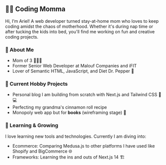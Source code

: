 ## 👩‍💻 Coding Momma

Hi, I’m Ariel! A web developer turned stay-at-home mom who loves to keep coding amidst the chaos of motherhood. Whether it's during nap time or after tucking the kids into bed, you'll find me working on fun and creative coding projects.  

### 🌟 About Me

- Mom of 3 👧👦👶
- Former Senior Web Developer at Malouf Companies and iFIT
- Lover of Semantic HTML, JavaScript, and Diet Dr. Pepper 🥤

### 🫶 Current Hobby Projects

- Personal blog I am building from scratch with Next.js and Tailwind CSS 📱💻
- Perfecting my grandma's cinnamon roll recipe
- Monopoly web app but for **books** (wireframing stage) 🧐

### 🌱 Learning & Growing

I love learning new tools and technologies. Currently I am diving into:
- Ecommerce: Comparing Medusa.js to other platforms I have used like Shopify and BigCommerce 🌐 
- Frameworks: Learning the ins and outs of Next.js 14 🏗 
 
